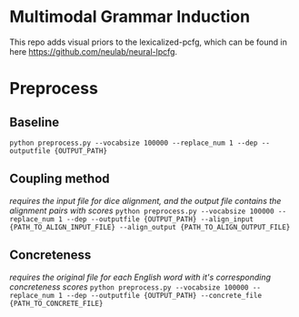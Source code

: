 # Multimodal Grammar Induction

This repo adds visual priors to the lexicalized-pcfg, which can be found in here https://github.com/neulab/neural-lpcfg.

# Preprocess

## Baseline
```python preprocess.py --vocabsize 100000 --replace_num 1 --dep --outputfile {OUTPUT_PATH}```

## Coupling method
*requires the input file for dice alignment, and the output file contains the alignment pairs with scores*
```python preprocess.py --vocabsize 100000 --replace_num 1 --dep --outputfile {OUTPUT_PATH} --align_input {PATH_TO_ALIGN_INPUT_FILE} --align_output {PATH_TO_ALIGN_OUTPUT_FILE}```

## Concreteness
*requires the original file for each English word with it's corresponding concreteness scores*
```python preprocess.py --vocabsize 100000 --replace_num 1 --dep --outputfile {OUTPUT_PATH} --concrete_file {PATH_TO_CONCRETE_FILE}```
